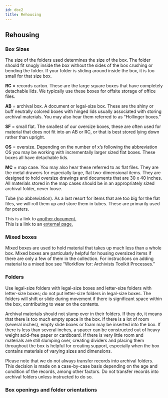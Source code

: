 ```yaml
---
id: doc2
title: Rehousing
---
```


## Rehousing

### Box Sizes
The size of the folders used determines the size of the box. The folder should fit snugly inside the box without the sides of the box crushing or bending the folder. If your folder is sliding around inside the box, it is too small for that size box. 
 
**RC** = records carton. These are the large square boxes that have completely detachable lids. We typically use these boxes for offsite storage of office files.
 
**AB** = archival box. A document or legal-size box. These are the shiny or buff neutrally colored boxes with hinged lids usually associated with storing archival materials. You may also hear them referred to as “Hollinger boxes.”
 
**SF** = small flat. The smallest of our oversize boxes, these are often used for material that does not fit into an AB or RC, or that is best stored lying down rather than upright.

**OS** = oversize. Depending on the number of x’s following the abbreviation OS you may be working with incrementally larger sized flat boxes. These boxes all have detachable lids.

**MC** = map case. You may also hear these referred to as flat files. They are the metal drawers for especially large, flat two-dimensional items. They are designed to hold oversize drawings and documents that are 30 x 40 inches. All materials stored in the map cases should be in an appropriately sized archival folder, never loose.

Tube (no abbreviation). As a last resort for items that are too big for the flat files, we will roll them up and store them in tubes. These are primarily used for posters.

This is a link to [another document.](doc3.md)  
This is a link to an [external page.](http://www.example.com)

### Mixed boxes
Mixed boxes are used to hold material that takes up much less than a whole box. Mixed boxes are particularly helpful for housing oversized items if there are only a few of them in the collection. For instructions on adding material to a mixed box see “Workflow for: Archivists Toolkit Processes.”

### Folders
Use legal-size folders with legal-size boxes and letter-size folders with letter-size boxes; do not put letter-size folders in legal-size boxes. The folders will shift or slide during movement if there is significant space within the box, contributing to wear on the contents.

Archival materials should not slump over in their folders. If they do, it means that there is too much empty space in the box. If there is a lot of room (several inches), empty slide boxes or foam may be inserted into the box. If there is less than several inches, a spacer can be constructed out of heavy weight acid-free paper or cardboard. If there is very little room and materials are still slumping over, creating dividers and placing them throughout the box is helpful for creating support, especially when the box contains materials of varying sizes and dimensions.

Please note that we do not always transfer records into archival folders. This decision is made on a case-by-case basis depending on the age and condition of the records, among other factors. Do not transfer records into archival folders unless instructed to do so.

### Box openings and folder orientations


